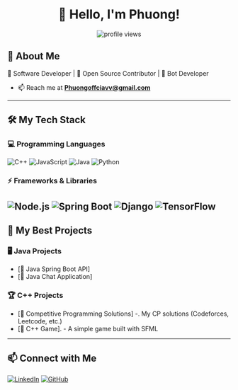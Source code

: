 <h1 align="center">👋 Hello, I'm Phuong!</h1>

<p align="center">
  <img src="https://komarev.com/ghpvc/?username=your-username&label=Profile%20Views&color=blue&style=plastic" alt="profile views">
</p>

## 🚀 About Me  
🔹 Software Developer | 🔹 Open Source Contributor | 🔹  Bot Developer
- 📫 Reach me at **Phuongoffciavv@gmail.com**

---

## 🛠️ My Tech Stack  

### **💻 Programming Languages** 
![C++](https://img.shields.io/badge/-C++-00599C?style=flat&logo=c%2B%2B&logoColor=white)
![JavaScript](https://img.shields.io/badge/-JavaScript-F7DF1E?style=flat&logo=javascript&logoColor=black)
![Java](https://img.shields.io/badge/-Java-007396?style=flat&logo=java&logoColor=white)
![Python](https://img.shields.io/badge/-Python-3776AB?style=flat&logo=python&logoColor=white)


### **⚡ Frameworks & Libraries**  
![Node.js](https://img.shields.io/badge/-Node.js-339933?style=flat&logo=node.js&logoColor=white)
![Spring Boot](https://img.shields.io/badge/-Spring%20Boot-6DB33F?style=flat&logo=spring&logoColor=white)
![Django](https://img.shields.io/badge/-Django-092E20?style=flat&logo=django&logoColor=white)
![TensorFlow](https://img.shields.io/badge/-TensorFlow-FF6F00?style=flat&logo=tensorflow&logoColor=white)
---


## 🚀 My Best Projects  

### 🖥️ **Java Projects**  
- [🔗 Java Spring Boot API] 
- [🔗 Java Chat Application]

### 🏆 **C++ Projects**  
- [🔗 Competitive Programming Solutions] -. My CP solutions (Codeforces, Leetcode, etc.)  
- [🔗 C++ Game]. - A simple game built with SFML
  
---
## 📫 Connect with Me  
[![LinkedIn](https://img.shields.io/badge/-LinkedIn-0077B5?style=flat&logo=LinkedIn&logoColor=white)](https://linkedin.com/in/phuong-nguyen-van-dev)
[![GitHub](https://img.shields.io/badge/-GitHub-181717?style=flat&logo=GitHub&logoColor=white)](https://github.com/PhuongBKA235)

